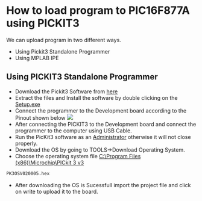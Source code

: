 # How to load program to PIC16F877A using PICKIT3

We can upload program in two different ways.
- Using Pickit3 Standalone Programmer
- Using MPLAB IPE

## Using PICKIT3 Standalone Programmer

- Download the Pickit3 Software from [here](https://github.com/Rkcreativeworks/PICKIT3/raw/master/PICkit3%20Programmer%20Application%20Setup%20v3.10.zip)
- Extract the files and Install the software by double clicking on the [Setup.exe]() 
- Connect the programmer to the Development board according to the Pinout shown below
![](https://i.stack.imgur.com/9O7cI.png)
- After connecting the PICKIT3 to the Development board and connect the programmer to the computer using USB Cable.
- Run the PicKit3 software as an [Administrator]() otherwise it will not close properly.
- Download the OS by going to TOOLS->Download Operating System.
- Choose the operating system file [C:\Program Files (x86)\Microchip\PICkit 3 v3]()
```bash
PK3OSV020005.hex
```
- After downloading the OS is Sucessfull import the project file and click on write to upload it to the board.
